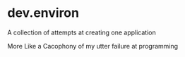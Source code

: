 # dev.environ

A collection of attempts at creating one application

More Like a Cacophony of my utter failure at programming
